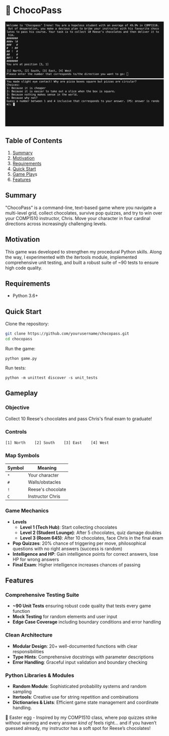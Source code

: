 # 🍫 ChocoPass

<img src="./screenshots/Chocopass.png" alt="Start page" width=700>
<img src="./screenshots/PopQuiz.png" alt="Start page" width=700>

## Table of Contents

1. [Summary](#summary)
2. [Motivation](#motivation)
3. [Requirements](#requirements)
4. [Quick Start](#quick-start)
5. [Game Play](#gameplay)s
6. [Features](#features)

## Summary

"ChocoPass" is a command-line, text-based game where you navigate a multi-level grid, collect chocolates, survive pop quizzes, and try to win over your COMP1510 instructor, Chris. Move your character in four cardinal directions across increasingly challenging levels.

## Motivation

This game was developed to strengthen my procedural Python skills. Along the way, I experimented with the itertools module, implemented comprehensive unit testing, and built a robust suite of ~90 tests to ensure high code quality.

## Requirements

- Python 3.6+

## Quick Start

Clone the repository:

```bash
git clone https://github.com/yourusername/chocopass.git
cd chocopass
```

Run the game:

```
python game.py
```

Run tests:

```
python -m unittest discover -s unit_tests
```

## Gameplay

### Objective

Collect 10 Reese's chocolates and pass Chris's final exam to graduate!

### Controls

```
[1] North    [2] South    [3] East    [4] West
```

### Map Symbols

| Symbol | Meaning           |
| ------ | ----------------- |
| `*`    | Your character    |
| `#`    | Walls/obstacles   |
| `!`    | Reese's chocolate |
| `C`    | Instructor Chris  |

### Game Mechanics

- **Levels**
  - **Level 1 (Tech Hub)**: Start collecting chocolates
  - **Level 2 (Student Lounge)**: After 5 chocolates, quiz damage doubles
  - **Level 3 (Room 645)**: After 10 chocolates, face Chris in the final exam
- **Pop Quizzes**: 20% chance of triggering per move, philosophical questions with no right answers (success is random)
- **Intelligence and HP**: Gain intelligence points for correct answers, lose HP for wrong answers
- **Final Exam**: Higher intelligence increases chances of passing

## Features

### Comprehensive Testing Suite

- **~90 Unit Tests** ensuring robust code quality that tests every game function
- **Mock Testing** for random elements and user input
- **Edge Case Coverage** including boundary conditions and error handling

### Clean Architecture

- **Modular Design**: 20+ well-documented functions with clear responsibilities
- **Type Hints**: Comprehensive docstrings with parameter descriptions
- **Error Handling**: Graceful input validation and boundary checking

### Python Libraries & Modules

- **Random Module**: Sophisticated probability systems and random sampling
- **Itertools**: Creative use for string repetition and combinations
- **Dictionaries & Lists**: Efficient game state management and coordinate handling.

🥚 Easter egg -
Inspired by my COMP1510 class, where pop quizzes strike without warning and every answer _kind of_ feels right… and if you haven’t guessed already, my instructor has a soft spot for Reese’s chocolates!
